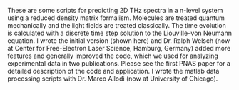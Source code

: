 These are some scripts for predicting 2D THz spectra in a n-level system using a reduced density matrix formalism. Molecules are treated quantum mechanically and the light fields are treated classically. The time evolution is calculated with a discrete time step solution to the Liouville–von Neumann equation. I wrote the initial version (shown here) and Dr. Ralph Welsch (now at Center for Free-Electron Laser Science, Hamburg, Germany) added more features and generally improved the code, which we used for analyzing experimental data in two publications. Please see the first PNAS paper for a detailed description of the code and application. I wrote the matlab data processing scripts with Dr. Marco Allodi (now at University of Chicago).





